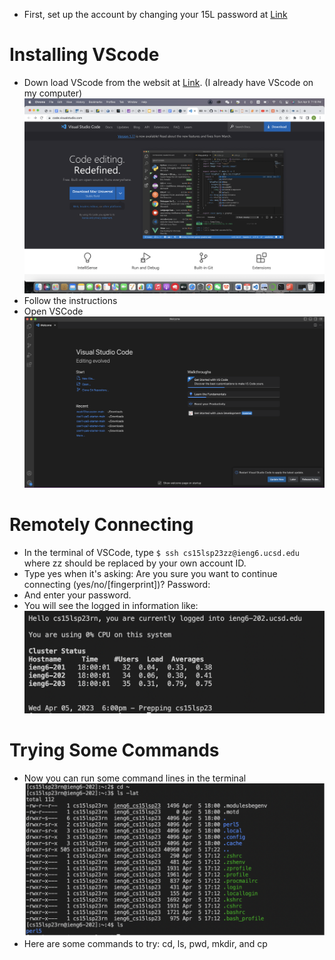 * First, set up the account by changing your 15L password at [Link](https://sdacs.ucsd.edu/~icc/index.php)
# Installing VScode
* Down load VScode from the websit at [Link](https://sdacs.ucsd.edu/~icc/index.php). (I already have VScode on my computer)
![Image](download.png)
* Follow the instructions
* Open VSCode
![Image](open.png)
# Remotely Connecting
* In the terminal of VSCode, type `$ ssh cs15lsp23zz@ieng6.ucsd.edu` where zz should be replaced by your own account ID.
* Type yes when it's asking: Are you sure you want to continue connecting (yes/no/[fingerprint])? Password: 
* And enter your password.
* You will see the logged in information like:
![Image](loggedin.png)
# Trying Some Commands
* Now you can run some command lines in the terminal
![Image](command.png)
* Here are some commands to try: cd, ls, pwd, mkdir, and cp
